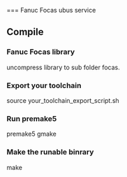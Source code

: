 ===
Fanuc Focas ubus service

## Compile

### Fanuc Focas library
uncompress library to sub folder focas.

### Export your toolchain
source your\_toolchain\_export\_script.sh

### Run premake5
premake5 gmake

### Make the runable binrary

make
